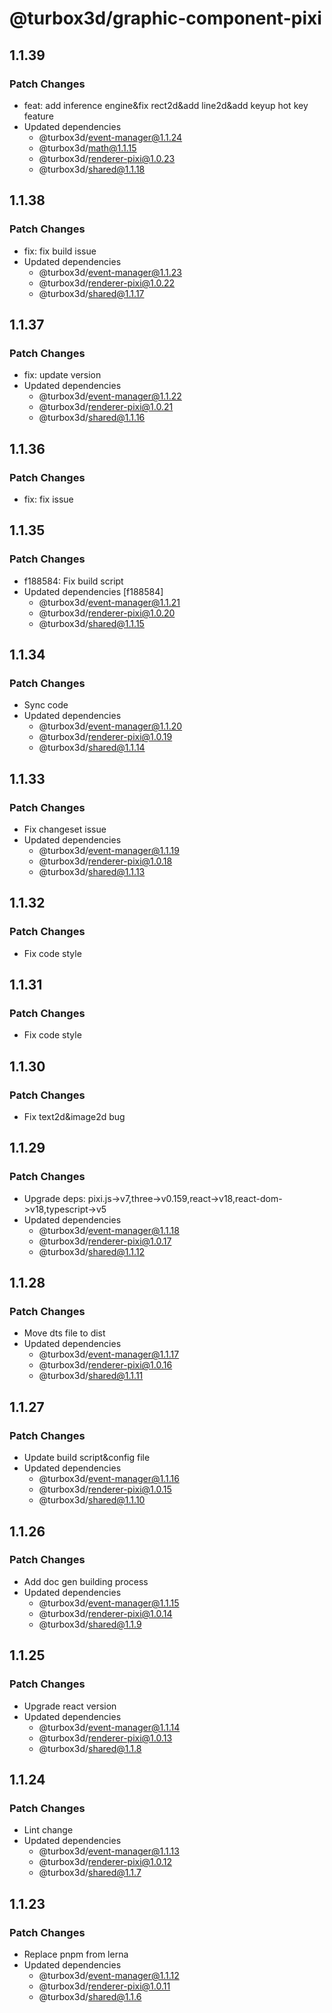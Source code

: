 # @turbox3d/graphic-component-pixi

## 1.1.39

### Patch Changes

- feat: add inference engine&fix rect2d&add line2d&add keyup hot key feature
- Updated dependencies
  - @turbox3d/event-manager@1.1.24
  - @turbox3d/math@1.1.15
  - @turbox3d/renderer-pixi@1.0.23
  - @turbox3d/shared@1.1.18

## 1.1.38

### Patch Changes

- fix: fix build issue
- Updated dependencies
  - @turbox3d/event-manager@1.1.23
  - @turbox3d/renderer-pixi@1.0.22
  - @turbox3d/shared@1.1.17

## 1.1.37

### Patch Changes

- fix: update version
- Updated dependencies
  - @turbox3d/event-manager@1.1.22
  - @turbox3d/renderer-pixi@1.0.21
  - @turbox3d/shared@1.1.16

## 1.1.36

### Patch Changes

- fix: fix issue

## 1.1.35

### Patch Changes

- f188584: Fix build script
- Updated dependencies [f188584]
  - @turbox3d/event-manager@1.1.21
  - @turbox3d/renderer-pixi@1.0.20
  - @turbox3d/shared@1.1.15

## 1.1.34

### Patch Changes

- Sync code
- Updated dependencies
  - @turbox3d/event-manager@1.1.20
  - @turbox3d/renderer-pixi@1.0.19
  - @turbox3d/shared@1.1.14

## 1.1.33

### Patch Changes

- Fix changeset issue
- Updated dependencies
  - @turbox3d/event-manager@1.1.19
  - @turbox3d/renderer-pixi@1.0.18
  - @turbox3d/shared@1.1.13

## 1.1.32

### Patch Changes

- Fix code style

## 1.1.31

### Patch Changes

- Fix code style

## 1.1.30

### Patch Changes

- Fix text2d&image2d bug

## 1.1.29

### Patch Changes

- Upgrade deps: pixi.js->v7,three->v0.159,react->v18,react-dom->v18,typescript->v5
- Updated dependencies
  - @turbox3d/event-manager@1.1.18
  - @turbox3d/renderer-pixi@1.0.17
  - @turbox3d/shared@1.1.12

## 1.1.28

### Patch Changes

- Move dts file to dist
- Updated dependencies
  - @turbox3d/event-manager@1.1.17
  - @turbox3d/renderer-pixi@1.0.16
  - @turbox3d/shared@1.1.11

## 1.1.27

### Patch Changes

- Update build script&config file
- Updated dependencies
  - @turbox3d/event-manager@1.1.16
  - @turbox3d/renderer-pixi@1.0.15
  - @turbox3d/shared@1.1.10

## 1.1.26

### Patch Changes

- Add doc gen building process
- Updated dependencies
  - @turbox3d/event-manager@1.1.15
  - @turbox3d/renderer-pixi@1.0.14
  - @turbox3d/shared@1.1.9

## 1.1.25

### Patch Changes

- Upgrade react version
- Updated dependencies
  - @turbox3d/event-manager@1.1.14
  - @turbox3d/renderer-pixi@1.0.13
  - @turbox3d/shared@1.1.8

## 1.1.24

### Patch Changes

- Lint change
- Updated dependencies
  - @turbox3d/event-manager@1.1.13
  - @turbox3d/renderer-pixi@1.0.12
  - @turbox3d/shared@1.1.7

## 1.1.23

### Patch Changes

- Replace pnpm from lerna
- Updated dependencies
  - @turbox3d/event-manager@1.1.12
  - @turbox3d/renderer-pixi@1.0.11
  - @turbox3d/shared@1.1.6
